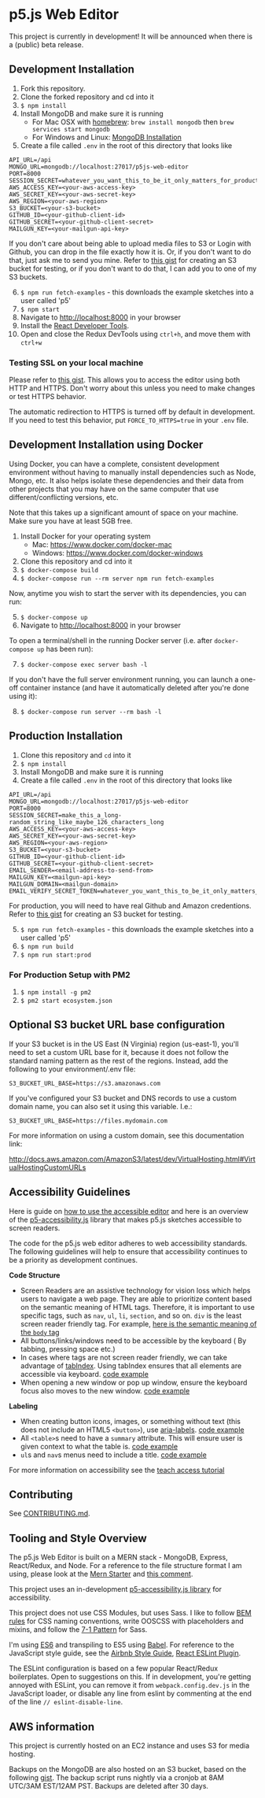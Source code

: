 # p5.js Web Editor

This project is currently in development! It will be announced when there is a (public) beta release.

## Development Installation

1. Fork this repository.
2. Clone the forked repository and cd into it
3. `$ npm install`
4. Install MongoDB and make sure it is running
   * For Mac OSX with [homebrew](http://brew.sh/): `brew install mongodb` then `brew services start mongodb`
   * For Windows and Linux: [MongoDB Installation](https://docs.mongodb.com/manual/installation/)
5. Create a file called `.env` in the root of this directory that looks like

  ```
  API_URL=/api
  MONGO_URL=mongodb://localhost:27017/p5js-web-editor
  PORT=8000
  SESSION_SECRET=whatever_you_want_this_to_be_it_only_matters_for_production
  AWS_ACCESS_KEY=<your-aws-access-key>
  AWS_SECRET_KEY=<your-aws-secret-key>
  AWS_REGION=<your-aws-region>
  S3_BUCKET=<your-s3-bucket>
  GITHUB_ID=<your-github-client-id>
  GITHUB_SECRET=<your-github-client-secret>
  MAILGUN_KEY=<your-mailgun-api-key>
  ```

   If you don't care about being able to upload media files to S3 or Login with Github, you can drop in the file exactly how it is. Or, if you don't want to do that, just ask me to send you mine. Refer to [this gist](https://gist.github.com/catarak/70c9301f0fd1ac2d6b58de03f61997e3) for creating an S3 bucket for testing, or if you don't want to do that, I can add you to one of my S3 buckets.

6. `$ npm run fetch-examples` - this downloads the example sketches into a user called 'p5'
7. `$ npm start`
8. Navigate to [http://localhost:8000](http://localhost:8000) in your browser
9. Install the [React Developer Tools](https://chrome.google.com/webstore/detail/react-developer-tools/fmkadmapgofadopljbjfkapdkoienihi?hl=en).
10. Open and close the Redux DevTools using `ctrl+h`, and move them with `ctrl+w`

### Testing SSL on your local machine
Please refer to [this gist](https://gist.github.com/andrewn/953ffd5cb17ac2634dc969fc7bdaff3f). This allows you to access the editor using both HTTP and HTTPS. Don't worry about this unless you need to make changes or test HTTPS behavior.

The automatic redirection to HTTPS is turned off by default in development. If you need to test this behavior, put `FORCE_TO_HTTPS=true` in your `.env` file.

## Development Installation using Docker

Using Docker, you can have a complete, consistent development environment without having to manually install dependencies such as Node, Mongo, etc. It also helps isolate these dependencies and their data from other projects that you may have on the same computer that use different/conflicting versions, etc.

Note that this takes up a significant amount of space on your machine. Make sure you have at least 5GB free.

1. Install Docker for your operating system
   * Mac: https://www.docker.com/docker-mac
   * Windows: https://www.docker.com/docker-windows
2. Clone this repository and cd into it
3. `$ docker-compose build`
4. `$ docker-compose run --rm server npm run fetch-examples`

Now, anytime you wish to start the server with its dependencies, you can run:

5. `$ docker-compose up`
6. Navigate to [http://localhost:8000](http://localhost:8000) in your browser

To open a terminal/shell in the running Docker server (i.e. after `docker-compose up` has been run):

7. `$ docker-compose exec server bash -l`

If you don't have the full server environment running, you can launch a one-off container instance (and have it automatically deleted after you're done using it):

8. `$ docker-compose run server --rm bash -l`

## Production Installation
1. Clone this repository and `cd` into it
2. `$ npm install`
3. Install MongoDB and make sure it is running
4. Create a file called `.env` in the root of this directory that looks like

  ```
  API_URL=/api
  MONGO_URL=mongodb://localhost:27017/p5js-web-editor
  PORT=8000
  SESSION_SECRET=make_this_a_long-random_string_like_maybe_126_characters_long
  AWS_ACCESS_KEY=<your-aws-access-key>
  AWS_SECRET_KEY=<your-aws-secret-key>
  AWS_REGION=<your-aws-region>
  S3_BUCKET=<your-s3-bucket>
  GITHUB_ID=<your-github-client-id>
  GITHUB_SECRET=<your-github-client-secret>
  EMAIL_SENDER=<email-address-to-send-from>
  MAILGUN_KEY=<mailgun-api-key>
  MAILGUN_DOMAIN=<mailgun-domain>
  EMAIL_VERIFY_SECRET_TOKEN=whatever_you_want_this_to_be_it_only_matters_for_production
  ```
  For production, you will need to have real Github and Amazon credentions. Refer to [this gist](https://gist.github.com/catarak/70c9301f0fd1ac2d6b58de03f61997e3) for creating an S3 bucket for testing.

5. `$ npm run fetch-examples` - this downloads the example sketches into a user called 'p5'
6. `$ npm run build`
7. `$ npm run start:prod`

### For Production Setup with PM2
1. `$ npm install -g pm2`
2. `$ pm2 start ecosystem.json`

## Optional S3 bucket URL base configuration

If your S3 bucket is in the US East (N Virginia) region (us-east-1), you'll
need to set a custom URL base for it, because it does not follow the standard
naming pattern as the rest of the regions. Instead, add the following to your
environment/.env file:

```S3_BUCKET_URL_BASE=https://s3.amazonaws.com```

If you've configured your S3 bucket and DNS records to use a custom domain
name, you can also set it using this variable. I.e.:

```S3_BUCKET_URL_BASE=https://files.mydomain.com```

For more information on using a custom domain, see this documentation link:

http://docs.aws.amazon.com/AmazonS3/latest/dev/VirtualHosting.html#VirtualHostingCustomURLs

## Accessibility Guidelines

Here is guide on [how to use the accessible editor](https://gist.github.com/MathuraMG/e86666b7b41fbc8c078bad9aff3f666d) and here is an overview of the [p5-accessibility.js](https://github.com/MathuraMG/p5-accessibility/blob/master/README.md) library that makes p5.js sketches accessible to screen readers.

The code for the p5.js web editor adheres to web accessibility standards. The following guidelines will help to ensure that accessibility continues to be a priority as development continues.

**Code Structure**

* Screen Readers are an assistive technology for vision loss which helps users to navigate a web page. They are able to prioritize content based on the semantic meaning of HTML tags. Therefore, it is important to use specific tags, such as `nav`, `ul`, `li`, `section`, and so on. `div` is the least screen reader friendly tag. For example, [here is the semantic meaning of the `body` tag](http://html5doctor.com/element-index/#body)
* All buttons/links/windows need to be accessible by the keyboard ( By tabbing, pressing space etc.)
* In cases where tags are not screen reader friendly, we can take advantage of [tabIndex](http://webaim.org/techniques/keyboard/tabindex). Using tabIndex ensures that all elements are accessible via keyboard. [code example](https://github.com/processing/p5.js-web-editor/blob/master/client/modules/IDE/components/Editor.jsx#L249)
* When opening a new window or pop up window, ensure the keyboard focus also moves to the new window. [code example](https://github.com/processing/p5.js-web-editor/blob/master/client/modules/IDE/components/NewFileForm.jsx#L16)

**Labeling**

* When creating button icons, images, or something without text (this does not include an HTML5 `<button>`), use [aria-labels](https://developer.mozilla.org/en-US/docs/Web/Accessibility/ARIA/ARIA_Techniques/Using_the_aria-label_attribute). [code example](https://github.com/processing/p5.js-web-editor/blob/master/client/modules/IDE/components/Toolbar.jsx#L67)
* All `<table>`s need to have a `summary` attribute. This will ensure user is given context to what the table is. [code example](https://github.com/processing/p5.js-web-editor/blob/master/client/modules/IDE/components/SketchList.jsx#L39)
* `ul`s and `nav`s menus need to include a title. [code example](https://github.com/processing/p5.js-web-editor/blob/master/client/components/Nav.jsx#L7)

For more information on accessibility see the [teach access tutorial](https://teachaccess.github.io/tutorial/)

## Contributing

See [CONTRIBUTING.md](https://github.com/processing/p5.js-web-editor/blob/master/contributing.md).

## Tooling and Style Overview

The p5.js Web Editor is built on a MERN stack - MongoDB, Express, React/Redux, and Node. For a reference to the file structure format I am using, please look at the [Mern Starter](https://github.com/Hashnode/mern-starter) and [this comment](https://github.com/Hashnode/mern-starter/issues/90#issuecomment-221553573).

This project uses an in-development [p5-accessibility.js library](https://github.com/MathuraMG/p5-accessibility) for accessibility.

This project does not use CSS Modules, but uses Sass. I like to follow [BEM rules](http://getbem.com/) for CSS naming conventions, write OOSCSS with placeholders and mixins, and follow the [7-1 Pattern](https://sass-guidelin.es/#the-7-1-pattern) for Sass.

I'm using [ES6](http://es6-features.org/) and transpiling to ES5 using [Babel](https://babeljs.io/). For reference to the JavaScript style guide, see the [Airbnb Style Guide](https://github.com/airbnb/javascript), [React ESLint Plugin](https://github.com/yannickcr/eslint-plugin-react).

The ESLint configuration is based on a few popular React/Redux boilerplates. Open to suggestions on this. If in development, you're getting annoyed with ESLint, you can remove it from `webpack.config.dev.js` in the JavaScript loader, or disable any line from eslint by commenting at the end of the line `// eslint-disable-line`.

## AWS information
This project is currently hosted on an EC2 instance and uses S3 for media hosting.

Backups on the MongoDB are also hosted on an S3 bucket, based on the following [gist](https://gist.github.com/eladnava/96bd9771cd2e01fb4427230563991c8d). The backup script runs nightly via a cronjob at 8AM UTC/3AM EST/12AM PST. Backups are deleted after 30 days.
